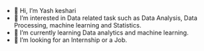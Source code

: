 - 👋 Hi, I’m Yash keshari
- 👀 I’m interested in Data related task such as Data Analysis, Data Processing, machine learning and Statistics.
- 🌱 I’m currently learning Data analytics and machine learning.
- 💞️ I’m looking for an Internship or a Job.

<!---
yash1314/yash1314 is a ✨ special ✨ repository because its `README.md` (this file) appears on your GitHub profile.
You can click the Preview link to take a look at your changes.
--->
